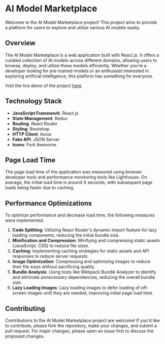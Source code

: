 # AI Model Marketplace

Welcome to the AI Model Marketplace project! This project aims to provide a platform for users to explore and utilize various AI models easily.

## Overview

The AI Model Marketplace is a web application built with React.js. It offers a curated collection of AI models across different domains, allowing users to browse, deploy, and utilize these models efficiently. Whether you're a developer looking for pre-trained models or an enthusiast interested in exploring artificial intelligence, this platform has something for everyone.

Visit the live demo of the project [here](https://aimodel-gauravkumar.netlify.app/).

## Technology Stack

- **JavaScript Framework**: React.js
- **State Management**: Redux
- **Routing**: React Router
- **Styling**: Bootstrap
- **HTTP Client**: Axios
- **Fake API**: JSON Server
- **Icons**: Font Awesome

## Page Load Time

The page load time of the application was measured using browser developer tools and performance monitoring tools like Lighthouse. On average, the initial load time is around X seconds, with subsequent page loads being faster due to caching.

## Performance Optimizations

To optimize performance and decrease load time, the following measures were implemented:

1. **Code Splitting**: Utilizing React Router's dynamic import feature for lazy loading components, reducing the initial bundle size.
2. **Minification and Compression**: Minifying and compressing static assets (JavaScript, CSS) to reduce file sizes.
3. **Caching**: Implementing caching strategies for static assets and API responses to reduce server requests.
4. **Image Optimization**: Compressing and optimizing images to reduce their file sizes without sacrificing quality.
5. **Bundle Analysis**: Using tools like Webpack Bundle Analyzer to identify and eliminate unnecessary dependencies, reducing the overall bundle size.
6. **Lazy Loading Images**: Lazy loading images to defer loading of off-screen images until they are needed, improving initial page load time.

## Contributing

Contributions to the AI Model Marketplace project are welcome! If you'd like to contribute, please fork the repository, make your changes, and submit a pull request. For major changes, please open an issue first to discuss the proposed changes.
